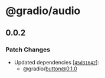 # @gradio/audio

## 0.0.2

### Patch Changes

- Updated dependencies [[`45d31642`](https://github.com/pngwn/gradio/commit/45d316422101f10d32305367f1e5c64733355c61)]:
  - @gradio/button@0.1.0
